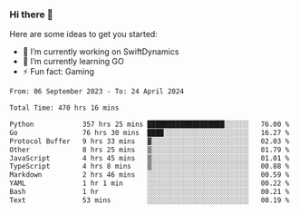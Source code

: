 ### Hi there 👋

Here are some ideas to get you started:

- 🔭 I’m currently working on SwiftDynamics
- 🌱 I’m currently learning GO
-  ⚡ Fun fact: Gaming
  
  <!--
- 👯 I’m looking to collaborate on ...
- 🤔 I’m looking for help with ...
- 💬 Ask me about ...
- 📫 How to reach me: ...
- 😄 Pronouns: ...
-->

<!--START_SECTION:waka-->

```txt
From: 06 September 2023 - To: 24 April 2024

Total Time: 470 hrs 16 mins

Python            357 hrs 25 mins ███████████████████░░░░░░   76.00 %
Go                76 hrs 30 mins  ████░░░░░░░░░░░░░░░░░░░░░   16.27 %
Protocol Buffer   9 hrs 33 mins   ▓░░░░░░░░░░░░░░░░░░░░░░░░   02.03 %
Other             8 hrs 25 mins   ▒░░░░░░░░░░░░░░░░░░░░░░░░   01.79 %
JavaScript        4 hrs 45 mins   ▒░░░░░░░░░░░░░░░░░░░░░░░░   01.01 %
TypeScript        4 hrs 8 mins    ▒░░░░░░░░░░░░░░░░░░░░░░░░   00.88 %
Markdown          2 hrs 46 mins   ░░░░░░░░░░░░░░░░░░░░░░░░░   00.59 %
YAML              1 hr 1 min      ░░░░░░░░░░░░░░░░░░░░░░░░░   00.22 %
Bash              1 hr            ░░░░░░░░░░░░░░░░░░░░░░░░░   00.21 %
Text              53 mins         ░░░░░░░░░░░░░░░░░░░░░░░░░   00.19 %
```

<!--END_SECTION:waka-->

